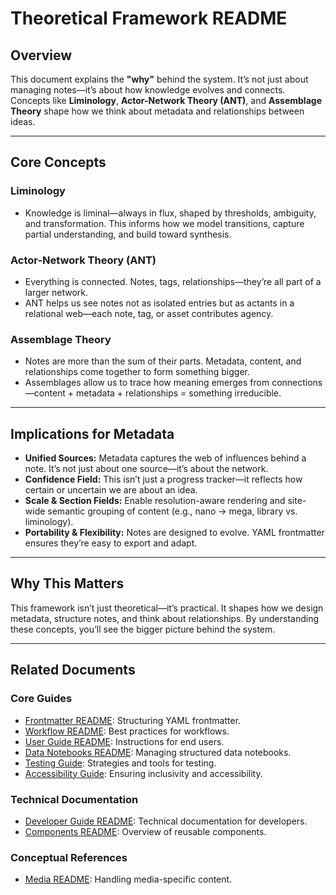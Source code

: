 # Theoretical Framework README

## Overview

This document explains the **"why"** behind the system. It’s not just about managing notes—it’s about how knowledge evolves and connects. Concepts like **Liminology**, **Actor-Network Theory (ANT)**, and **Assemblage Theory** shape how we think about metadata and relationships between ideas.

---

## Core Concepts

### **Liminology**

- Knowledge is liminal—always in flux, shaped by thresholds, ambiguity, and transformation. This informs how we model transitions, capture partial understanding, and build toward synthesis.

### **Actor-Network Theory (ANT)**

- Everything is connected. Notes, tags, relationships—they’re all part of a larger network.
- ANT helps us see notes not as isolated entries but as actants in a relational web—each note, tag, or asset contributes agency.

### **Assemblage Theory**

- Notes are more than the sum of their parts. Metadata, content, and relationships come together to form something bigger.
- Assemblages allow us to trace how meaning emerges from connections—content + metadata + relationships = something irreducible.

---

## Implications for Metadata

- **Unified Sources:** Metadata captures the web of influences behind a note. It’s not just about one source—it’s about the network.
- **Confidence Field:** This isn’t just a progress tracker—it reflects how certain or uncertain we are about an idea.
- **Scale & Section Fields:** Enable resolution-aware rendering and site-wide semantic grouping of content (e.g., nano → mega, library vs. liminology).
- **Portability & Flexibility:** Notes are designed to evolve. YAML frontmatter ensures they’re easy to export and adapt.

---

## Why This Matters

This framework isn’t just theoretical—it’s practical. It shapes how we design metadata, structure notes, and think about relationships. By understanding these concepts, you’ll see the bigger picture behind the system.

---

## Related Documents

### Core Guides

- [Frontmatter README](README^Frontmatter.md): Structuring YAML frontmatter.
- [Workflow README](README^Workflow.md): Best practices for workflows.
- [User Guide README](README^User_Guide.md): Instructions for end users.
- [Data Notebooks README](README^Data_Notebooks.md): Managing structured data notebooks.
- [Testing Guide](README^Testing_Guide.md): Strategies and tools for testing.
- [Accessibility Guide](README^Accessibility_Guide.md): Ensuring inclusivity and accessibility.

### Technical Documentation

- [Developer Guide README](README^Developer_Guide.md): Technical documentation for developers.
- [Components README](README^Components.md): Overview of reusable components.

### Conceptual References

- [Media README](README^Media.md): Handling media-specific content.
